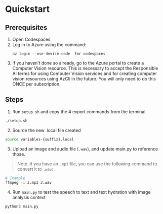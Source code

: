# Quickstart

## Prerequisites

1. Open Codespaces
2. Log in to Azure using the command:
   ```shell
   az login --use-device-code  for codespaces
   ```
3. If you haven't done so already, go to the Azure portal to create a Computer Vision resource. This is necessary to accept the Responsible AI terms for using Computer Vision services and for creating computer vision resources using AzCli in the future. You will only need to do this ONCE per subscription.

## Steps

1. Run `setup.sh` and copy the 4 export commands from the terminal.

```bash
./setup.sh
```

2. Source the new .local file created

```bash
source variables-{suffix}.local
```

3. Upload an image and audio file (`.wav`), and update main.py to reference those. 
>Note: if you have an `.mp3` file, you can use the following command to convert it to `.wav`:

```bash
# Example
ffmpeg -i J.mp3 J.wav
```

4. Run `main.py` to test the speech to text and text hydration with image analysis context
```bash
python3 main.py
```

